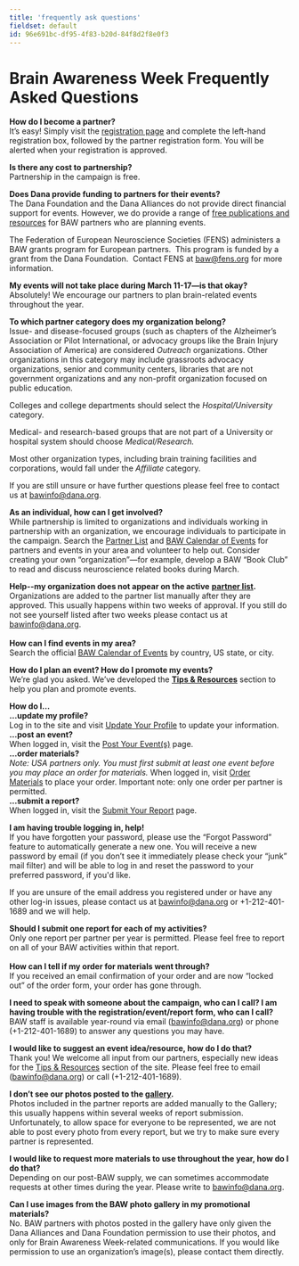 ```yaml
---
title: 'frequently ask questions'
fieldset: default
id: 96e691bc-df95-4f83-b20d-84f8d2f8e0f3
---
```

<div class="grid_9"> <div id="ctl00_ContentPlaceHolder1_cntMainContent"> <h1>Brain Awareness Week Frequently Asked Questions</h1> <p><strong>How do I become a partner?<br></strong>It’s easy! Simply visit the <a title="registration page" href="/BAW/Register">registration page</a> and complete the left-hand registration box, followed by the partner registration form. You will be alerted when your registration is approved.</p> <p><strong>Is there any cost to partnership?<br></strong>Partnership in the campaign is free.</p> <p><strong>Does Dana provide funding to partners for their events?<br></strong>The Dana Foundation and the Dana Alliances do not provide direct financial support for events. However, we do provide a range of <a href="/BAW/Publications/">free publications and resources</a> for BAW partners who are planning events.</p> <p>The Federation of European Neuroscience Societies (FENS) administers a BAW grants program for European partners.&nbsp; This program is funded by a grant from the Dana Foundation.&nbsp; Contact FENS at <a href="mailto:baw@fens.org">baw@fens.org</a> for more information.</p> <p><strong>My events will not take place during March 11-17—is that okay?<br></strong>Absolutely! We encourage our partners to plan brain-related events throughout the year.</p> <p><strong>To which partner category does my organization belong?<br></strong>Issue- and disease-focused groups (such as chapters of the Alzheimer’s Association or Pilot International, or advocacy groups like the Brain Injury Association of America) are considered <em>Outreach</em>&nbsp;organizations. Other organizations in this category may include grassroots advocacy organizations, senior and community centers, libraries that are not government organizations and any non-profit organization focused on public education.</p> <p>Colleges and college departments should select the <em>Hospital/University</em> category.</p> <p>Medical- and research-based groups that are not part of a University or hospital system should choose <em>Medical/Research.</em></p> <p>Most other organization types, including brain training facilities and corporations, would fall under the <em>Affiliate</em> category.</p> <p>If you are still unsure or have further questions please feel free to contact us at <a href="mailto:bawinfo@dana.org">bawinfo@dana.org</a>.</p> <p><strong>As an individual, how can I get involved?<br></strong>While partnership is limited to organizations and individuals working in partnership with an organization, we encourage individuals to participate in the campaign. Search the <a href="/baw/partnerlist/">Partner List</a> and <a href="/baw/calendar/">BAW Calendar of Events</a> for partners and events in your area and volunteer to help out. Consider creating your own “organization”—for example, develop a BAW “Book Club” to read and discuss neuroscience related books during March.</p> <p><strong>Help--my organization does not appear on the active</strong>&nbsp;<a href="/baw/partnerlist/"><strong>partner list</strong></a><strong>.<br></strong>Organizations are added to the partner list manually after they are approved. This usually happens within two weeks of approval. If you still do not see yourself listed after two weeks please contact us at <a href="mailto:bawinfo@dana.org">bawinfo@dana.org</a>.<br><br><strong>How can I find events in my area?<br></strong>Search the official <a title="BAW International Calendar" href="/baw/calendar">BAW Calendar of Events</a> by country, US state, or city.</p> <p><strong>How do I plan an event? How do I promote my events?<br></strong>We’re glad you asked. We’ve developed the <a href="/BAW/TipsandResources/"><strong>Tips &amp; Resources</strong></a> section to help you plan and promote events.</p> <p><strong>How do I…</strong><br><strong>…update my profile?<br></strong>Log in to the site and visit&nbsp;<a title="Update Your Profile" href="/baw/updateprofile" target="_blank">Update Your Profile</a>&nbsp;to update your information.<br><strong>…post an event?<br></strong>When logged in, visit the&nbsp;<a title="Post Your Event(s)" href="/baw/postevents" target="_blank">Post Your Event(s)</a>&nbsp;page.<strong>&nbsp;<br> …order materials?<br></strong><em>Note: USA partners only. You must first submit at least one event before you may place an order for materials.</em> When logged in, visit&nbsp;<a title="Order Materials" href="/baw/ordermaterials" target="_blank">Order Materials</a>&nbsp;to place your order. Important note: only one order per partner is permitted.<strong><br> …submit a report?<br></strong>When logged in, visit the&nbsp;<a title="Submit Your Report" href="/baw/submitreport" target="_blank">Submit Your Report</a>&nbsp;page.</p> <p><strong>I am having trouble logging in, help!<br></strong>If you have forgotten your password, please use the “Forgot Password” feature to automatically generate a new one. You will receive a new password by email (if you don’t see it immediately please check your “junk” mail filter) and will be able to log in and reset the password to your preferred password, if you'd like.&nbsp;</p> <p>If you are unsure of the email address you registered under or have any other log-in issues, please contact us at <a href="mailto:bawinfo@dana.org">bawinfo@dana.org</a> or +1-212-401-1689 and we will help.</p> <p><strong>Should I submit one report for each of my activities?</strong><br> Only one report per partner per year is permitted. Please feel free to report on all of your BAW activities within that report.<br><br><strong>How can I tell if my order for materials went through?<br></strong>If you received an email confirmation of your order and are now “locked out” of the order form, your order has gone through.<strong>&nbsp;</strong></p> <p><strong>I need to speak with someone about the campaign, who can I call? I am having trouble with the registration/event/report form, who can I call?</strong><br>BAW staff is available year-round via email (<a href="mailto:bawinfo@dana.org">bawinfo@dana.org</a>) or phone (+1-212-401-1689) to answer any questions you may have.</p> <p><strong>I would like to suggest an event idea/resource, how do I do that?<br></strong>Thank you! We welcome all input from our partners, especially new ideas for the <a href="/baw/tipsandresources/">Tips &amp; Resources</a> section of the site. Please feel free to email (<a href="mailto:bawinfo@dana.org">bawinfo@dana.org</a>) or call (+1-212-401-1689).</p> <p><strong>I don’t see our photos posted to the <a title="gallery" href="http://www.dana.org/baw/gallery/">gallery</a>.<br></strong>Photos included in the partner reports are added manually to the Gallery; this usually happens within several weeks of report submission. Unfortunately, to allow space for everyone to be represented, we are not able to post every photo from every report, but we try to make sure every partner is represented.</p> <p><strong>I would like to request more materials to use throughout the year, how do I do that?<br></strong>Depending on our post-BAW supply, we can sometimes accommodate requests at other times during the year. Please write to <a href="mailto:bawinfo@dana.org">bawinfo@dana.org</a>.</p> <p><strong>Can I use images from the BAW photo gallery in my promotional materials?<br></strong>No. BAW partners with photos posted in the gallery have only given the Dana Alliances and Dana Foundation permission to use their photos, and only for Brain Awareness Week-related communications. If you would like permission to use an organization’s image(s), please contact them directly.</p> </div> </div>
